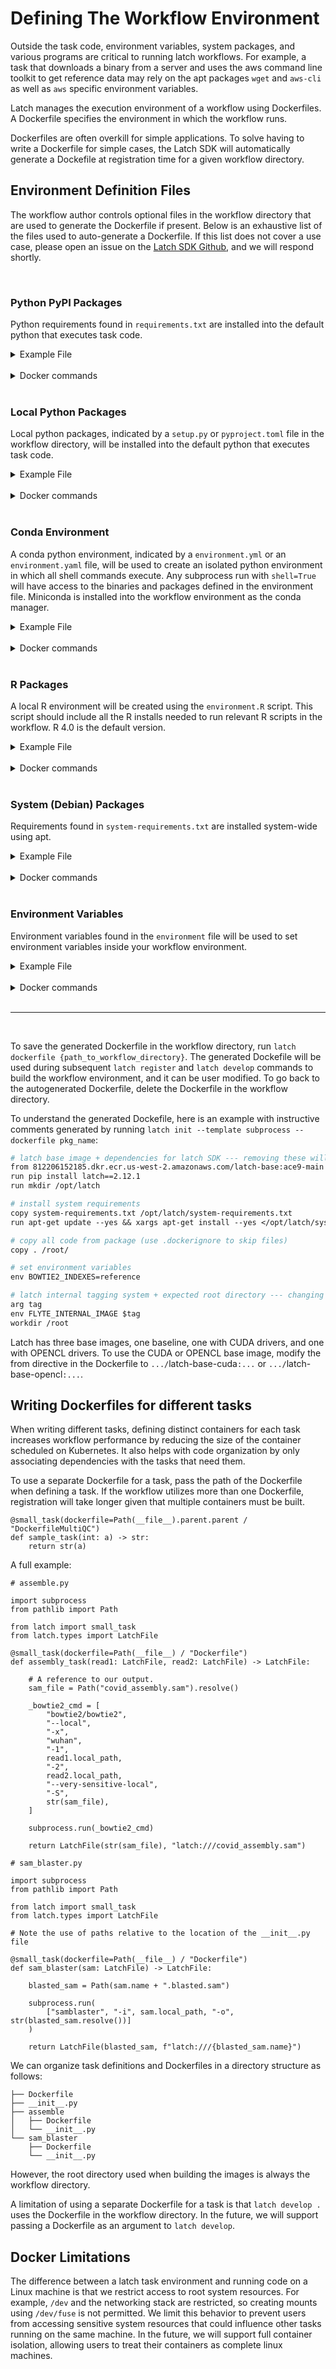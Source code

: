 # Defining The Workflow Environment

Outside the task code, environment variables, system packages, and various programs are critical to running latch workflows. For example, a task that downloads a binary from a server and uses the aws command line toolkit to get reference data may rely on the apt packages `wget` and `aws-cli` as well as `aws` specific environment variables.

Latch manages the execution environment of a workflow using Dockerfiles. A Dockerfile specifies the environment in which the workflow runs.

Dockerfiles are often overkill for simple applications. To solve having to write a Dockerfile for simple cases, the Latch SDK will automatically generate a Dockefile at registration time for a given workflow directory.

## Environment Definition Files

The workflow author controls optional files in the workflow directory that are used to generate the Dockerfile if present. Below is an exhaustive list of the files used to auto-generate a Dockerfile. If this list does not cover a use case, please open an issue on the [Latch SDK Github](https://github.com/latchbio/latch), and we will respond shortly.

<br>

### Python PyPI Packages
Python requirements found in `requirements.txt` are installed into the default python that executes task code.

<details>
<summary>Example File</summary>

```
boto3==1.20.24
boto3-stubs[s3,sts,sns,ses,logs]
kubernetes
awscli==1.22.24
```
</details>
<br />

<details>
<summary>Docker commands</summary>

```Dockerfile
copy requirements.txt /opt/latch/requirements.txt
run pip install --requirement /opt/latch/requirements.txt
```
</details>
<br />

### Local Python Packages
Local python packages, indicated by a `setup.py` or `pyproject.toml` file in the workflow directory, will be installed into the default python that executes task code.

<details>
<summary>Example File</summary>

```python
from setuptools import find_packages, setup

setup(
    name="latch",
    version="v2.12.1",
    author_email="kenny@latch.bio",
    description="The Latchbio SDK",
    packages=find_packages(),
    include_package_data=True,
    python_requires=">=3.8",
    entry_points={
        "console_scripts": [
            "latch=latch_cli.main:main",
        ]
    },
    install_requires=[
        "awscli==1.25.22",
    ],
    classifiers=[
        "Programming Language :: Python :: 3.10",
    ],
)
```
</details>
<br />

<details>
<summary>Docker commands</summary>

```Dockerfile
run pip install --editable /root/
```
</details>
<br />

### Conda Environment
A conda python environment, indicated by a `environment.yml` or an `environment.yaml` file, will be used to create an isolated python environment in which all shell commands execute. Any subprocess run with `shell=True` will have access to the binaries and packages defined in the environment file. Miniconda is installed into the workflow environment as the conda manager.

<details>
<summary>Example File</summary>

```yaml
name: env-name
channels:
  - conda-forge
  - defaults
dependencies:
  - python=3.7
  - codecov
variables:
  VAR1: valueA
  VAR2: valueB
```
</details>
<br />

<details>
<summary>Docker commands</summary>

```Dockerfile
env CONDA_DIR /opt/conda
env PATH=$CONDA_DIR/bin:$PATH
run apt-get update --yes && \
    apt-get install --yes curl && \
    curl -O https://repo.anaconda.com/miniconda/Miniconda3-latest-Linux-x86_64.sh && \
    mkdir /root/.conda && \
    # docs for -b and -p flags: https://docs.anaconda.com/anaconda/install/silent-mode/#linux-macos
    bash Miniconda3-latest-Linux-x86_64.sh -b -p /opt/conda && \
    rm -f Miniconda3-latest-Linux-x86_64.sh && \
    conda init bash
copy environment.yml /opt/latch/environment.yml
run conda env create --file /opt/latch/environment.yml --name workflow
shell ["conda", "run", "--name", "workflow", "/bin/bash", "-c"]
run pip install --upgrade latch
```
</details>
<br />

### R Packages
A local R environment will be created using the `environment.R` script. This script should include all the R installs needed to run relevant R scripts in the workflow. R 4.0 is the default version.

<details>
<summary>Example File</summary>

```R
install.packages("RCurl")
install.packages("BiocManager")
BiocManager::install("S4Vectors")
```
</details>
<br />

<details>
<summary>Docker commands</summary>

```Dockerfile
run apt-get update --yes && \
    apt-get install --yes software-properties-common && \
    add-apt-repository "deb http://cloud.r-project.org/bin/linux/debian buster-cran40/" && \
    apt-get install --yes r-base r-base-dev libxml2-dev libcurl4-openssl-dev libssl-dev wget
copy environment.R /opt/latch/environment.R
run Rscript /opt/latch/environment.R
```
</details>
<br />

### System (Debian) Packages
Requirements found in `system-requirements.txt` are installed system-wide using apt.

<details>
<summary>Example File</summary>

```
autoconf
samtools
```
</details>
<br />


<details>
<summary>Docker commands</summary>

```Dockerfile
copy system-requirements.txt /opt/latch/system-requirements.txt
run apt-get update --yes && xargs apt-get install --yes </opt/latch/system-requirements.txt
```
</details>
<br />

### Environment Variables
Environment variables found in the `environment` file will be used to set environment variables inside your workflow environment.

<details>
<summary>Example File</summary>

```
BOWTIE2_INDEXES=reference
PATH="$PATH:/root/bowtie2"
```
</details>
<br />

<details>
<summary>Docker commands</summary>

```Dockerfile
env {line1}
env {line2}
...
```
</details>
<br />

---
<br>

To save the generated Dockerfile in the workflow directory, run `latch dockerfile {path_to_workflow_directory}`. The generated Dockefile will be used during subsequent `latch register` and `latch develop` commands to build the workflow environment, and it can be user modified. To go back to the autogenerated Dockerfile, delete the Dockerfile in the workflow directory.

To understand the generated Dockefile, here is an example with instructive comments generated by running `latch init --template subprocess --dockerfile pkg_name`:

```Dockerfile
# latch base image + dependencies for latch SDK --- removing these will break the workflow
from 812206152185.dkr.ecr.us-west-2.amazonaws.com/latch-base:ace9-main
run pip install latch==2.12.1
run mkdir /opt/latch

# install system requirements
copy system-requirements.txt /opt/latch/system-requirements.txt
run apt-get update --yes && xargs apt-get install --yes </opt/latch/system-requirements.txt

# copy all code from package (use .dockerignore to skip files)
copy . /root/

# set environment variables
env BOWTIE2_INDEXES=reference

# latch internal tagging system + expected root directory --- changing these lines will break the workflow
arg tag
env FLYTE_INTERNAL_IMAGE $tag
workdir /root
```

Latch has three base images, one baseline, one with CUDA drivers, and one with OPENCL drivers. To use the CUDA or OPENCL base image, modify the from directive in the Dockerfile to `.../`latch-base-cuda`:...` or `.../`latch-base-opencl`:...`.

## Writing Dockerfiles for different tasks

When writing different tasks, defining distinct containers for each task
increases workflow performance by reducing the size of the container scheduled
on Kubernetes. It also helps with code organization by only associating
dependencies with the tasks that need them.

To use a separate Dockerfile for a task, pass the path of the Dockerfile when defining a task. If the workflow utilizes more than one Dockerfile, registration will take longer given that multiple containers must be built.

```
@small_task(dockerfile=Path(__file__).parent.parent / "DockerfileMultiQC")
def sample_task(int: a) -> str:
    return str(a)
```

A full example:

```
# assemble.py

import subprocess
from pathlib import Path

from latch import small_task
from latch.types import LatchFile

@small_task(dockerfile=Path(__file__) / "Dockerfile")
def assembly_task(read1: LatchFile, read2: LatchFile) -> LatchFile:

    # A reference to our output.
    sam_file = Path("covid_assembly.sam").resolve()

    _bowtie2_cmd = [
        "bowtie2/bowtie2",
        "--local",
        "-x",
        "wuhan",
        "-1",
        read1.local_path,
        "-2",
        read2.local_path,
        "--very-sensitive-local",
        "-S",
        str(sam_file),
    ]

    subprocess.run(_bowtie2_cmd)

    return LatchFile(str(sam_file), "latch:///covid_assembly.sam")
```

```
# sam_blaster.py

import subprocess
from pathlib import Path

from latch import small_task
from latch.types import LatchFile

# Note the use of paths relative to the location of the __init__.py file

@small_task(dockerfile=Path(__file__) / "Dockerfile")
def sam_blaster(sam: LatchFile) -> LatchFile:

    blasted_sam = Path(sam.name + ".blasted.sam")

    subprocess.run(
        ["samblaster", "-i", sam.local_path, "-o", str(blasted_sam.resolve())]
    )

    return LatchFile(blasted_sam, f"latch:///{blasted_sam.name}")
```

We can organize task definitions and Dockerfiles in a directory structure as follows:

```
├── Dockerfile
├── __init__.py
├── assemble
│   ├── Dockerfile
│   └── __init__.py
└── sam_blaster
    ├── Dockerfile
    └── __init__.py
```

However, the root directory used when building the images is always the workflow directory.

A limitation of using a separate Dockerfile for a task is that `latch develop .` uses the Dockerfile in the workflow directory. In the future, we will support passing a Dockerfile as an argument to `latch develop`.

## Docker Limitations


The difference between a latch task environment and running code on a Linux machine is that we restrict access to root system resources. For example, `/dev` and the networking stack are restricted, so creating mounts using `/dev/fuse` is not permitted. We limit this behavior to prevent users from accessing sensitive system resources that could influence other tasks running on the same machine. In the future, we will support full container isolation, allowing users to treat their containers as complete linux machines.
